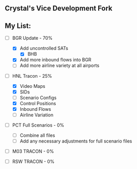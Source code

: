 ## Crystal's Vice Development Fork

## My List:
- [ ] BGR Update - 70%
  - [X] Add uncontrolled SATs
    - [X] BHB
  - [X] Add more inbound flows into BGR
  - [ ] Add more airline variety at all airports

- [ ] HNL Tracon - 25%
    - [X] Video Maps
    - [X] SIDs
    - [ ] Scenario Configs
    - [X] Control Positions
    - [X] Inbound Flows
    - [ ] Airline Variation
    
- [ ] PCT Full Scenarios - 0%
  - [ ] Combine all files
  - [ ] Add any necessary adjustments for full scenario files
        
- [ ] M03 TRACON - 0%
    
- [ ] RSW TRACON - 0%
